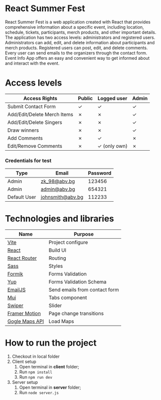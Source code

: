# React Summer Fest
React Summer Fest is a web application created with React that provides comprehensive information about a specific event, including location, schedule, tickets, participants, merch products, and other important details. The application has two access levels: administrators and registered users. Administrators can add, edit, and delete information about participants and merch products. Registered users can post, edit, and delete comments. Every user can send emails to the organizers through the contact form. Event Info App offers an easy and convenient way to get informed about and interact with the event.

# Access levels
| Access Rights | Public | Logged user | Admin
| ---   | --- | --- | --- |
| Submit Contact Form | &check; | &check; | &check; |
| Add/Edit/Delete Merch Items | &cross; | &cross; | &check; |
| Add/Edit/Delete Singers | &cross; | &cross; | &check; |
| Draw winners | &cross; | &cross; | &check; |
| Add Comments | &cross; | &check; | &cross; |
| Edit/Remove Comments | &cross; | &check; (only own) | &cross; |

### Credentials for test
| Type | Email | Password |
| ---   | --- | --- | 
| Admin | zk_98@abv.bg | 123456 |
| Admin | admin@abv.bg | 654321 |
| Default User | johnsmith@abv.bg | 112233 |

# Technologies and libraries

| Name | Purpose |
| ---   | --- |
| [Vite](https://vitejs.dev/) | Project configure |
| [React](https://react.dev/) | Build UI |
| [React Router](https://reactrouter.com/en/main) | Routing |
| [Sass](https://sass-lang.com/) | Styles |
| [Formik](https://formik.org/) | Forms Validation |
| [Yup](https://formik.org/docs/guides/validation#validationschema) | Forms  Validation Schema |
| [EmailJS](https://www.emailjs.com/) | Send emails from contact form  |
| [Mui](https://mui.com/) | Tabs component |
| [Swiper](https://swiperjs.com/react#usage) | Slider |
| [Framer Motion](https://www.framer.com/motion/) | Page change transitions |
| [Gogle Maps API](https://www.npmjs.com/package/@react-google-maps/api) | Load Maps |

# How to run the project
1. Checkout in local folder
1. Client setup
    1. Open terminal in **client** folder;
    1. Run `npm install`
    1. Run `npm run dev`
1. Server setup
    1. Open terminal in **server** folder;
    1. Run `node server.js`












